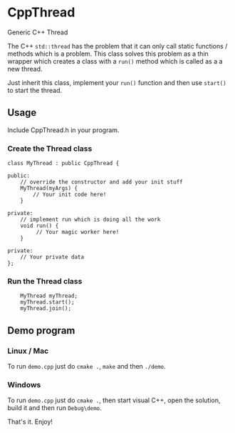 # CppThread
Generic C++ Thread

The C++ `std::thread` has the problem that it can only call static
functions / methods which is a problem. This class solves this
problem as a thin wrapper which creates a class with a `run()`
method which is called as a a new thread.

Just inherit this class, implement your `run()` function and
then use `start()` to start the thread.

## Usage
Include CppThread.h in your program.

### Create the Thread class
```
class MyThread : public CppThread {

public:
	// override the constructor and add your init stuff
	MyThread(myArgs) {	    
	    // Your init code here!
	}

private:
	// implement run which is doing all the work
	void run() {
	     // Your magic worker here!
	}
	
private:
	// Your private data
};
```

### Run the Thread class
```
	MyThread myThread;
	myThread.start();
	myThread.join();
```

## Demo program

### Linux / Mac
To run `demo.cpp` just do `cmake .`, `make` and then `./demo`.

### Windows
To run `demo.cpp` just do `cmake .`, then start visual C++, open the solution, build it and then run `Debug\demo`.

That's it. Enjoy!
